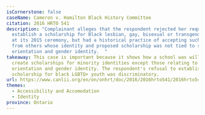 ```yaml
---
isCornerstone: false
caseName: Cameron v. Hamilton Black History Committee
citation: 2016 HRTO 541
description: "Complainant alleges that the respondent rejected her request to
  establish a scholarship for Black lesbian, gay, bisexual or transgender youth
  at its 2015 ceremony, but had a historical practice of accepting such requests
  from others whose identity and proposed scholarship was not tied to sexual
  orientation and gender identity.  "
takeaway: This case is important because it shows how a school was willing to
  create scholarships for minority identities except those relating to sexual
  orientation and gender identity. The respondent's refusal to establish a
  scholarship for black LGBTQ+ youth was discriminatory.
url: https://www.canlii.org/en/on/onhrt/doc/2016/2016hrto541/2016hrto541.html?resultIndex=1
themes:
  - Accessibility and Accomodation
  - Identity
province: Ontario
---
```

